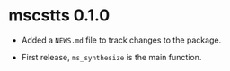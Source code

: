 # mscstts 0.1.0

* Added a `NEWS.md` file to track changes to the package.

* First release, `ms_synthesize` is the main function.
